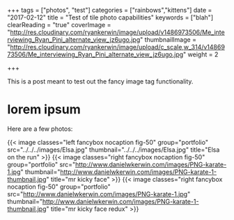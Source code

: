 +++
tags = ["photos", "test"]
categories = ["rainbows","kittens"]
date = "2017-02-12"
title = "Test of tile photo capabilities"
keywords = ["blah"]
clearReading = "true"
coverImage = "http://res.cloudinary.com/ryankerwin/image/upload/v1486973506/Me_interviewing_Ryan_Pini_alternate_view_jz6ugo.jpg"
thumbnailImage = "http://res.cloudinary.com/ryankerwin/image/upload/c_scale,w_314/v1486973506/Me_interviewing_Ryan_Pini_alternate_view_jz6ugo.jpg"
weight = 2

+++

This is a post meant to test out the fancy image tag functionality.
<!--more-->


# lorem ipsum

Here are a few photos:

{{< image classes="left fancybox nocaption fig-50" group="portfolio" src="../../../images/Elsa.jpg" thumbnail="../../../images/Elsa.jpg" title="Elsa on the run" >}} {{< image classes="right fancybox nocaption fig-50" group="portfolio" src="http://www.danielwkerwin.com/images/PNG-karate-1.jpg" thumbnail="http://www.danielwkerwin.com/images/PNG-karate-1-thumbnail.jpg" title="mr kicky face" >}} {{< image classes="right fancybox nocaption fig-50" group="portfolio" src="http://www.danielwkerwin.com/images/PNG-karate-1.jpg" thumbnail="http://www.danielwkerwin.com/images/PNG-karate-1-thumbnail.jpg" title="mr kicky face redux" >}}